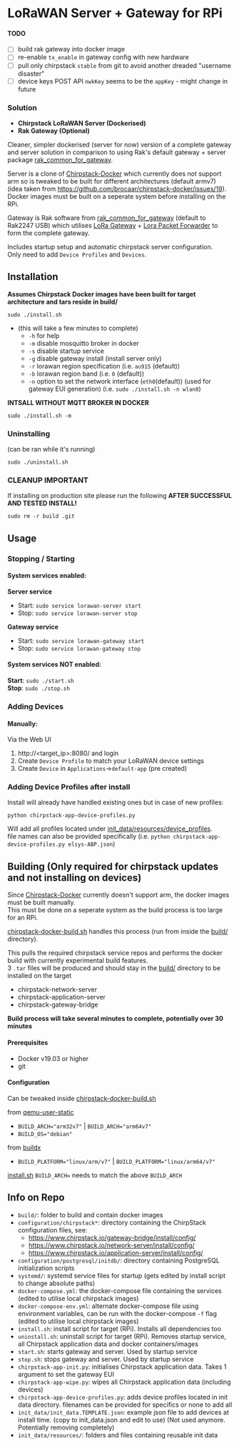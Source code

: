 # LoRaWAN Server + Gateway for RPi

#### TODO

- [ ] build rak gateway into docker image
- [ ] re-enable `tx_enable` in gateway config with new hardware
- [ ] pull only chirpstack `stable` from git to avoid another dreaded "username disaster"
- [ ] device keys POST API `nwkKey` seems to be the `appKey` - might change in future

### Solution

- **Chirpstack LoRaWAN Server (Dockerised)**
- **Rak Gateway (Optional)**

Cleaner, simpler dockerised (server for now) version of a complete gateway and server solution in comparison to using Rak's default gateway + server package [rak_common_for_gateway](https://github.com/RAKWireless/rak_common_for_gateway).  
  
Server is a clone of [Chirpstack-Docker](https://github.com/brocaar/chirpstack-docker) which currently does not support arm so is tweaked to be built for different architectures (default armv7) (idea taken from https://github.com/brocaar/chirpstack-docker/issues/19).  
Docker images must be built on a seperate system before installing on the RPi.  
  
Gateway is Rak software from [rak_common_for_gateway](https://github.com/RAKWireless/rak_common_for_gateway) (default to Rak2247 USB) which utilises [LoRa Gateway](https://github.com/Lora-net/lora_gateway) + [Lora Packet Forwarder](https://github.com/Lora-net/packet_forwarder.git) to form the complete gateway.  
  
Includes startup setup and automatic chirpstack server configuration.  
Only need to add `Device Profiles` and `Devices`.  

## Installation

**Assumes Chirpstack Docker images have been built for target architecture and tars reside in build/**  

```
sudo ./install.sh
```
- (this will take a few minutes to complete)
    - `-h` for help
    - `-m` disable mosquitto broker in docker
    - `-s` disable startup service
    - `-g` disable gateway install (install server only)
    - `-r` lorawan region specification (i.e. `au915` (default))
    - `-b` lorawan region band (i.e. `0` (default))
    - `-n` option to set the network interface (`eth0`(default)) (used for gateway EUI generation) (i.e. `sudo ./install.sh -n wlan0`)

**INTSALL WITHOUT MQTT BROKER IN DOCKER**  
```
sudo ./install.sh -m
```

### Uninstalling

(can be ran while it's running)  
```
sudo ./uninstall.sh
``` 

### CLEANUP **IMPORTANT**

If installing on production site please run the following **AFTER SUCCESSFUL AND TESTED INSTALL!**  
```
sudo rm -r build .git
``` 


## Usage

### Stopping / Starting

#### System services enabled:

**Server service**  
- Start: `sudo service lorawan-server start`  
- Stop: `sudo service lorawan-server stop`  

**Gateway service**  
- Start: `sudo service lorawan-gateway start`  
- Stop: `sudo service lorawan-gateway stop`  

#### System services NOT enabled:

**Start**: `sudo ./start.sh`  
**Stop**: `sudo ./stop.sh`  


### Adding Devices

#### Manually:

Via the Web UI
1. http://&lt;target_ip&gt;:8080/ and login
2. Create `Device Profile` to match your LoRaWAN device settings
3. Create `Device` in `Applications`->`default-app` (pre created)

### Adding Device Profiles after install
Install will already have handled existing ones but in case of new profiles:
```
python chirpstack-app-device-profiles.py
```  
Will add all profiles located under [init_data/resources/device_profiles](init_data/resources/device_profiles).  
file names can also be provided specifically (i.e. `python chirpstack-app-device-profiles.py elsys-ABP.json`)

## Building (Only required for chirpstack updates and not installing on devices)

Since [Chirpstack-Docker](https://github.com/brocaar/chirpstack-docker) currently doesn't support arm, the docker images must be built manually.  
This must be done on a seperate system as the build process is too large for an RPi.  
  
[chirpstack-docker-build.sh](build/chirpstack-docker-build.sh) handles this process (run from inside the [build/](build/) directory).  
  
This pulls the required chirpstack service repos and performs the docker build with currently experimental build features.  
3 `.tar` files will be produced and should stay in the [build/](build/) directory to be installed on the target
- chirpstack-network-server
- chirpstack-application-server
- chirpstack-gateway-bridge
  
**Build process will take several minutes to complete, potentially over 30 minutes**

#### Prerequisites
- Docker v19.03 or higher
- git
  
#### Configuration
Can be tweaked inside [chirpstack-docker-build.sh](build/chirpstack-docker-build.sh)
  
from [qemu-user-static](https://github.com/multiarch/qemu-user-static#getting-started)
- `BUILD_ARCH="arm32v7"` | `BUILD_ARCH="arm64v7"`
- `BUILD_OS="debian"`
  
from [buildx](https://docs.docker.com/buildx/working-with-buildx/)
- `BUILD_PLATFORM="linux/arm/v7"` | `BUILD_PLATFORM="linux/arm64/v7"`
  
[install.sh](install.sh) `BUILD_ARCH=` needs to match the above `BUILD_ARCH`


## Info on Repo

* `build/`: folder to build and contain docker images
* `configuration/chirpstack*`: directory containing the ChirpStack configuration files, see:
    * https://www.chirpstack.io/gateway-bridge/install/config/
    * https://www.chirpstack.io/network-server/install/config/
    * https://www.chirpstack.io/application-server/install/config/
* `configuration/postgresql/initdb/`: directory containing PostgreSQL initialization scripts
* `systemd/`: systemd service files for startup (gets edited by install script to change absolute paths)
* `docker-compose.yml`: the docker-compose file containing the services (edited to utilise local chirpstack images)
* `docker-compose-env.yml`: alternate docker-compose file using environment variables, can be run with the docker-compose `-f` flag (edited to utilise local chirpstack images)
* `install.sh`: install script for target (RPi). Installs all dependencies too
* `uninstall.sh`: uninstall script for target (RPi). Removes startup service, all Chirpstack application data and docker containers/images
* `start.sh`: starts gateway and server. Used by startup service
* `stop.sh`: stops gateway and server. Used by startup service
* `chirpstack-app-init.py`: initialises Chirpstack application data. Takes 1 argument to set the gateway EUI
* `chirpstack-app-wipe.py`: wipes all Chirpstack application data (including devices)
* `chirpstack-app-device-profiles.py`: adds device profiles located in init data directory. filenames can be provided for specifics or none to add all
* `init_data/init_data.TEMPLATE.json`: example json file to add devices at install time. (copy to init_data.json and edit to use) (Not used anymore. Potentially removing completely)
* `init_data/resources/`: folders and files containing reusable init data
